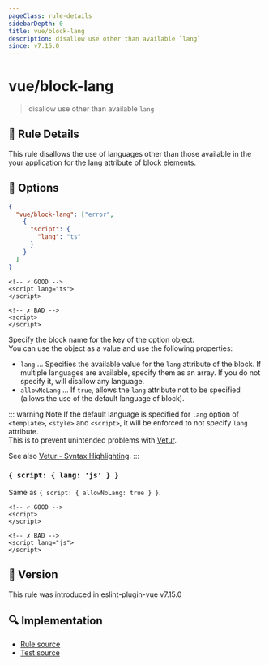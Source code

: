 ```yaml
---
pageClass: rule-details
sidebarDepth: 0
title: vue/block-lang
description: disallow use other than available `lang`
since: v7.15.0
---
```


# vue/block-lang

> disallow use other than available `lang`

## :book: Rule Details

This rule disallows the use of languages other than those available in the your application for the lang attribute of block elements.

## :wrench: Options

```json
{
  "vue/block-lang": ["error",
    {
      "script": {
        "lang": "ts"
      }
    }
  ]
}
```

<eslint-code-block :rules="{'vue/block-lang': ['error', { script: { lang: 'ts' } }]}">

```vue
<!-- ✓ GOOD -->
<script lang="ts">
</script>
```

</eslint-code-block>

<eslint-code-block :rules="{'vue/block-lang': ['error', { script: { lang: 'ts' } }]}">

```vue
<!-- ✗ BAD -->
<script>
</script>
```

</eslint-code-block>

Specify the block name for the key of the option object.  
You can use the object as a value and use the following properties:

- `lang` ... Specifies the available value for the `lang` attribute of the block. If multiple languages are available, specify them as an array. If you do not specify it, will disallow any language.
- `allowNoLang` ... If `true`, allows the `lang` attribute not to be specified (allows the use of the default language of block).

::: warning Note
If the default language is specified for `lang` option of `<template>`, `<style>` and `<script>`, it will be enforced to not specify `lang` attribute.  
This is to prevent unintended problems with [Vetur](https://vuejs.github.io/vetur/).

See also [Vetur - Syntax Highlighting](https://vuejs.github.io/vetur/guide/highlighting.html).
:::

### `{ script: { lang: 'js' } }`

Same as `{ script: { allowNoLang: true } }`.

<eslint-code-block :rules="{'vue/block-lang': ['error', { script: { lang: 'js' } }]}">

```vue
<!-- ✓ GOOD -->
<script>
</script>
```

</eslint-code-block>

<eslint-code-block :rules="{'vue/block-lang': ['error', { script: { lang: 'js' } }]}">

```vue
<!-- ✗ BAD -->
<script lang="js">
</script>
```

</eslint-code-block>

## :rocket: Version

This rule was introduced in eslint-plugin-vue v7.15.0

## :mag: Implementation

- [Rule source](https://github.com/vuejs/eslint-plugin-vue/blob/master/lib/rules/block-lang.js)
- [Test source](https://github.com/vuejs/eslint-plugin-vue/blob/master/tests/lib/rules/block-lang.js)
